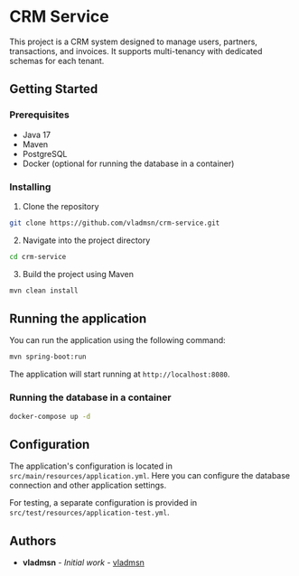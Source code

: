 # CRM Service

This project is a CRM system designed to manage users, partners, transactions, and invoices. It supports multi-tenancy with dedicated schemas for each tenant.

## Getting Started

### Prerequisites

- Java 17
- Maven
- PostgreSQL
- Docker (optional for running the database in a container)

### Installing

1. Clone the repository
```bash
git clone https://github.com/vladmsn/crm-service.git
```

2. Navigate into the project directory
```bash
cd crm-service
```

3. Build the project using Maven
```bash
mvn clean install
```

## Running the application

You can run the application using the following command:

```bash
mvn spring-boot:run
```

The application will start running at `http://localhost:8080`.

### Running the database in a container
```bash
docker-compose up -d
```

## Configuration

The application's configuration is located in `src/main/resources/application.yml`. Here you can configure the database connection and other application settings.

For testing, a separate configuration is provided in `src/test/resources/application-test.yml`.


## Authors

- **vladmsn** - *Initial work* - [vladmsn](https://github.com/vladmsn)

